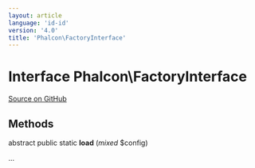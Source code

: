 ```yaml
---
layout: article
language: 'id-id'
version: '4.0'
title: 'Phalcon\FactoryInterface'
---
```

# Interface **Phalcon\FactoryInterface**

<a href="https://github.com/phalcon/cphalcon/tree/v4.0.0/phalcon/factoryinterface.zep" class="btn btn-default btn-sm">Source on GitHub</a>

## Methods

abstract public static **load** (*mixed* $config)

...